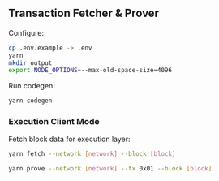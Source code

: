 ## Transaction Fetcher & Prover

Configure:

```bash
cp .env.example -> .env
yarn
mkdir output
export NODE_OPTIONS=--max-old-space-size=4096
```

Run codegen:

```bash
yarn codegen
```

### Execution Client Mode

Fetch block data for execution layer:

```bash
yarn fetch --network [network] --block [block]
```

```bash
yarn prove --network [network] --tx 0x01 --block [block]
```

